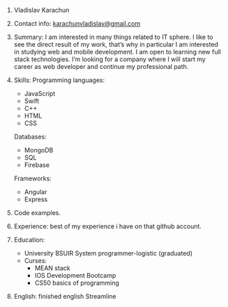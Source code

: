 1. Vladislav Karachun
2. Contact info: karachunvladislav@gmail.com
3. Summary: I am interested in many things related to IT sphere. I like to see the direct result of my work, that’s why in particular I am interested in studying web and mobile development. I am open to learning new full stack technologies.
   I’m looking for a company where I will start my career as web developer and continue my professional path.
4. Skills:
   Programming languages:

   - JavaScript
   - Swift
   - C++
   - HTML
   - CSS

   Databases:

   - MongoDB
   - SQL
   - Firebase

   Frameworks:

   - Angular
   - Express

5. Code examples.
6. Experience: best of my experience i have on that github account.
7. Education:

   - University BSUIR
     System programmer-logistic (graduated)
   - Curses:
     - MEAN stack
     - IOS Development Bootcamp
     - CS50 basics of programming

8. English: finished english Streamline
